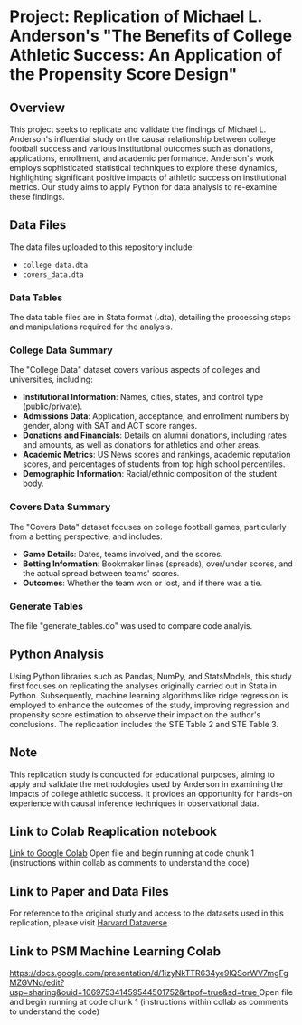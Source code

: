 # Project: Replication of Michael L. Anderson's "The Benefits of College Athletic Success: An Application of the Propensity Score Design"

## Overview
This project seeks to replicate and validate the findings of Michael L. Anderson's influential study on the causal relationship between college football success and various institutional outcomes such as donations, applications, enrollment, and academic performance. Anderson's work employs sophisticated statistical techniques to explore these dynamics, highlighting significant positive impacts of athletic success on institutional metrics. Our study aims to apply Python for data analysis to re-examine these findings.

## Data Files
The data files uploaded to this repository include:
- `college data.dta`
- `covers_data.dta`

### Data Tables
The data table files are in Stata format (.dta), detailing the processing steps and manipulations required for the analysis.

### College Data Summary
The "College Data" dataset covers various aspects of colleges and universities, including:
- **Institutional Information**: Names, cities, states, and control type (public/private).
- **Admissions Data**: Application, acceptance, and enrollment numbers by gender, along with SAT and ACT score ranges.
- **Donations and Financials**: Details on alumni donations, including rates and amounts, as well as donations for athletics and other areas.
- **Academic Metrics**: US News scores and rankings, academic reputation scores, and percentages of students from top high school percentiles.
- **Demographic Information**: Racial/ethnic composition of the student body.

### Covers Data Summary
The "Covers Data" dataset focuses on college football games, particularly from a betting perspective, and includes:
- **Game Details**: Dates, teams involved, and the scores.
- **Betting Information**: Bookmaker lines (spreads), over/under scores, and the actual spread between teams' scores.
- **Outcomes**: Whether the team won or lost, and if there was a tie.

### Generate Tables
The file "generate_tables.do" was used to compare code analyis.

## Python Analysis
Using Python libraries such as Pandas, NumPy, and StatsModels, this study first focuses on replicating the analyses originally carried out in Stata in Python. Subsequently, machine learning algorithms like ridge regression is employed to enhance the outcomes of the study, improving regression and propensity score estimation to observe their impact on the author's conclusions. The replicaation includes the STE Table 2 and STE Table 3.

## Note
This replication study is conducted for educational purposes, aiming to apply and validate the methodologies used by Anderson in examining the impacts of college athletic success. It provides an opportunity for hands-on experience with causal inference techniques in observational data.

## Link to Colab Reaplication notebook
[Link to Google Colab]([https://colab.research.google.com/drive/1b0X3uAkiVyGJPw1SmWUoTwFphuU8opfU?authuser=2#scrollTo=sVRi7dJbp73Y](https://colab.research.google.com/drive/1tKJ6iimlCVpmPOPW0nMZ6iHfzbTZu6tP?authuser=1#scrollTo=-GjTvw_q7sQP))
Open file and begin running at code chunk 1 (instructions within collab as comments to understand the code)

## Link to Paper and Data Files
For reference to the original study and access to the datasets used in this replication, please visit [Harvard Dataverse](https://dataverse.harvard.edu/dataset.xhtml?persistentId=doi:10.7910/DVN/ASXOBS).

## Link to PSM Machine Learning Colab
[https://docs.google.com/presentation/d/1izyNkTTR634ye9lQSorWV7mgFgMZGVNq/edit?usp=sharing&ouid=106975341459544501752&rtpof=true&sd=true
]([https://colab.research.google.com/drive/1HR3c7cwMA3ZgBUK-DcXSK2X3ACdooOZl?usp=sharing](https://colab.research.google.com/drive/1WX1UsRDY-IrkP2XQ2NkOhlufixzMn_kY?authuser=1#scrollTo=YXrB4Gl28jI2))
Open file and begin running at code chunk 1 (instructions within collab as comments to understand the code)
